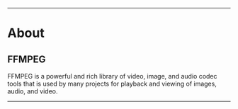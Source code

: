 
***

# About

## FFMPEG

FFMPEG is a powerful and rich library of video, image, and audio codec tools that is used by many projects for playback and viewing of images, audio, and video.

***
